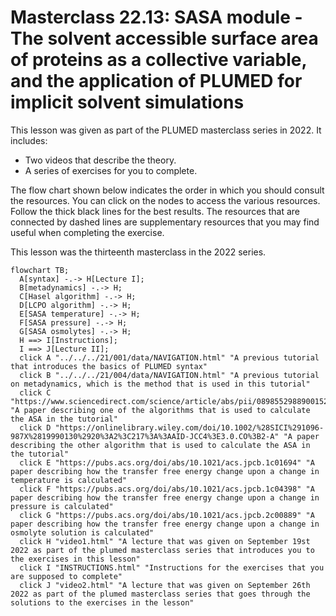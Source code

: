 # Masterclass 22.13: SASA module - The solvent accessible surface area of proteins as a collective variable, and the application of PLUMED for implicit solvent simulations

This lesson was given as part of the PLUMED masterclass series in 2022.  It includes:

* Two videos that describe the theory. 
* A series of exercises for you to complete.

The flow chart shown below indicates the order in which you should consult the resources.  You can click on the nodes to access the various resources.  Follow the thick black lines for the best results.  The resources that are connected by dashed lines are supplementary resources that you may find useful when completing the exercise.

This lesson was the thirteenth masterclass in the 2022 series.

```mermaid
flowchart TB;
  A[syntax] -.-> H[Lecture I];
  B[metadynamics] -.-> H;
  C[Hasel algorithm] -.-> H;
  D[LCPO algorithm] -.-> H;
  E[SASA temperature] -.-> H;
  F[SASA pressure] -.-> H;
  G[SASA osmolytes] -.-> H;
  H ==> I[Instructions];
  I ==> J[Lecture II];
  click A "../../../21/001/data/NAVIGATION.html" "A previous tutorial that introduces the basics of PLUMED syntax"
  click B "../../../21/004/data/NAVIGATION.html" "A previous tutorial on metadynamics, which is the method that is used in this tutorial"
  click C "https://www.sciencedirect.com/science/article/abs/pii/0898552988900152" "A paper describing one of the algorithms that is used to calculate the ASA in the tutorial"
  click D "https://onlinelibrary.wiley.com/doi/10.1002/%28SICI%291096-987X%2819990130%2920%3A2%3C217%3A%3AAID-JCC4%3E3.0.CO%3B2-A" "A paper describing the other algorithm that is used to calculate the ASA in the tutorial"
  click E "https://pubs.acs.org/doi/abs/10.1021/acs.jpcb.1c01694" "A paper describing how the transfer free energy change upon a change in temperature is calculated"
  click F "https://pubs.acs.org/doi/abs/10.1021/acs.jpcb.1c04398" "A paper describing how the transfer free energy change upon a change in pressure is calculated"
  click G "https://pubs.acs.org/doi/abs/10.1021/acs.jpcb.2c00889" "A paper describing how the transfer free energy change upon a change in osmolyte solution is calculated"
  click H "video1.html" "A lecture that was given on September 19st 2022 as part of the plumed masterclass series that introduces you to the exercises in this lesson"
  click I "INSTRUCTIONS.html" "Instructions for the exercises that you are supposed to complete"
  click J "video2.html" "A lecture that was given on September 26th 2022 as part of the plumed masterclass series that goes through the solutions to the exercises in the lesson"
```
